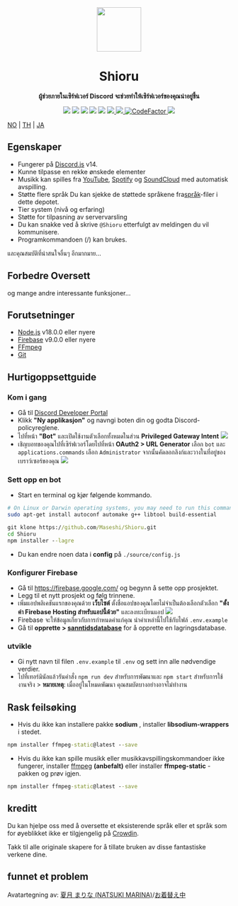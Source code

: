 <div align="center">
  <img src="https://raw.githubusercontent.com/Maseshi/Shioru/main/assets/icons/favicon-circle.png" width="100" />
  <strong>
    <h1>Shioru</h2>
    <p>ผู้ช่วยภายในเซิร์ฟเวอร์ Discord จะช่วยทำให้เซิร์ฟเวอร์ของคุณน่าอยู่ขึ้น</p>
  </strong>
  <img src="https://img.shields.io/badge/discord.js-v14-7354F6?logo=discord&logoColor=white" />
  <img src="https://img.shields.io/github/stars/Maseshi/Shioru.svg?logo=github" />
  <img src="https://img.shields.io/github/v/release/Maseshi/Shioru" />
  <img src="https://img.shields.io/github/license/Maseshi/Shioru.svg?logo=github" />
  <img src="https://img.shields.io/github/last-commit/Maseshi/Shioru" />
  <a title="Status" target="_blank" href="https://shioru.statuspage.io/">
    <img src="https://img.shields.io/badge/dynamic/json?logo=google-cloud&logoColor=white&label=status&query=status.indicator&url=https%3A%2F%2Fq60yrzp0cbgg.statuspage.io%2Fapi%2Fv2%2Fstatus.json" />
  </a>
  <a title="Crowdin" target="_blank" href="https://crowdin.com/project/shioru">
    <img src="https://badges.crowdin.net/shioru/localized.svg" />
  </a>
  <a title="CodeFactor" target="_blank" href="https://www.codefactor.io/repository/github/maseshi/shioru">
    <img src="https://www.codefactor.io/repository/github/maseshi/shioru/badge" alt="CodeFactor" />
  </a>
  <a title="Topp.gg" target="_blank" href="https://top.gg/bot/704706906505347183">
    <img src="https://top.gg/api/widget/upvotes/704706906505347183.svg" />
  </a>
</div>

[NO](https://github.com/Maseshi/Shioru/blob/main/documents/README.en.md) | [TH](https://github.com/Maseshi/Shioru/blob/main/documents/README.th.md) | [JA](https://github.com/Maseshi/Shioru/blob/main/documents/README.ja.md)

<div align="center">
  <a href="https://github.com/Maseshi/Shioru/tree/main/documents">
    </img>
  </a>
</div>

## Egenskaper

- Fungerer på [Discord.js](https://discord.js.org/) v14.
- Kunne tilpasse en rekke ønskede elementer
- Musikk kan spilles fra [YouTube](https://www.youtube.com/), [Spotify](https://www.spotify.com/) og [SoundCloud](https://soundcloud.com/) med automatisk avspilling.
- Støtte flere språk Du kan sjekke de støttede språkene fra[språk](https://github.com/Maseshi/shioru/blob/main/source/languages)-filer i dette depotet.
- Tier system (nivå og erfaring)
- Støtte for tilpasning av servervarsling
- Du kan snakke ved å skrive `@Shioru` etterfulgt av meldingen du vil kommunisere.
- Programkommandoen (/) kan brukes.

และคุณสมบัติที่น่าสนใจอื่นๆ อีกมากมาย...

## Forbedre Oversett

og mange andre interessante funksjoner...

## Forutsetninger

- [Node.js](https://nodejs.org/) v18.0.0 eller nyere
- [Firebase](https://firebase.google.com/) v9.0.0 eller nyere
- [FFmpeg](https://www.ffmpeg.org/download.html)
- [Git](https://git-scm.com/downloads)

## Hurtigoppsettguide

### Kom i gang

- Gå til [Discord Developer Portal](https://discord.com/developers/applications)
- Klikk **"Ny applikasjon"** og navngi boten din og godta Discord-policyreglene.
- ไปที่หน้า **"Bot"** และเปิดใช้งานตัวเลือกทั้งหมดในส่วน **Privileged Gateway Intent** ![](https://raw.githubusercontent.com/Maseshi/Shioru/main/assets/images/discord-developer-portal-privileged-gateway-intents.png)
- เชิญบอทของคุณไปที่เซิร์ฟเวอร์โดยไปที่หน้า **OAuth2 > URL Generator** เลือก `bot` และ `applications.commands` เลือก `Administrator` จากนั้นคัดลอกลิงก์และวางในที่อยู่ของเบราว์เซอร์ของคุณ ![](https://raw.githubusercontent.com/Maseshi/Shioru/main/assets/images/discord-developer-portal-scopes.png)

### Sett opp en bot

- Start en terminal og kjør følgende kommando.

```sh
# On Linux or Darwin operating systems, you may need to run this command.
sudo apt-get install autoconf automake g++ libtool build-essential
```

```bat
git klone https://github.com/Maseshi/Shioru.git
cd Shioru
npm installer --lagre
```

- Du kan endre noen data i **config** på `./source/config.js`

### Konfigurer Firebase

- Gå til https://firebase.google.com/ og begynn å sette opp prosjektet.
- Legg til et nytt prosjekt og følg trinnene.
- เพิ่มแอปพลิเคชันแรกของคุณด้วย **เว็บไซต์** ตั้งชื่อแอปของคุณโดยไม่จำเป็นต้องเลือกตัวเลือก **"ตั้งค่า Firebase Hosting สำหรับแอปนี้ด้วย"** และลงทะเบียนแอป ![](https://raw.githubusercontent.com/Maseshi/Shioru/main/assets/images/firebase-setup-web-application.png)
- Firebase จะให้ข้อมูลเกี่ยวกับการกำหนดค่าแก่คุณ นำค่าเหล่านี้ไปใช้กับไฟล์ `.env.example`
- Gå til **opprette > [sanntidsdatabase](https://console.firebase.google.com/u/0/project/_/database/data)** for å opprette en lagringsdatabase.

### utvikle

- Gi nytt navn til filen `.env.example` til `.env` og sett inn alle nødvendige verdier.
- ไปที่เทอร์มินัลแล้วรันคำสั่ง `npm run dev` สำหรับการพัฒนาและ `npm start` สำหรับการใช้งานจริง > **หมายเหตุ**: เมื่ออยู่ในโหมดพัฒนา คุณสมบัตบางอย่างอาจไม่ทำงาน

## Rask feilsøking

- Hvis du ikke kan installere pakke **sodium** , installer **libsodium-wrappers** i stedet.
```bat
npm installer ffmpeg-static@latest --save
```
- Hvis du ikke kan spille musikk eller musikkavspillingskommandoer ikke fungerer, installer [ffmpeg](https://ffmpeg.org/download.html) **(anbefalt)** eller installer **ffmpeg-static** -pakken og prøv igjen.
```bat
npm installer ffmpeg-static@latest --save
```

## kreditt

Du kan hjelpe oss med å oversette et eksisterende språk eller et språk som for øyeblikket ikke er tilgjengelig på [Crowdin](https://crowdin.com/project/shioru-bot).

Takk til alle originale skapere for å tillate bruken av disse fantastiske verkene dine.

## funnet et problem

Avatartegning av: [夏月 まりな (NATSUKI MARINA)](https://www.pixiv.net/en/users/482462)/[お着替え中](https://www.pixiv.net/en/artworks/76075098)
